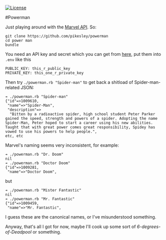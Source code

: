 [![License](http://img.shields.io/:license-mit-blue.svg)](http://pikesley.mit-license.org)

#Powerman

Just playing around with the [Marvel API](http://developer.marvel.com/). So:

    git clone https://github.com/pikesley/powerman
    cd power man
    bundle

You need an API key and secret which you can get from [here](https://developer.marvel.com/signup), put them into `.env` like this

    PUBLIC_KEY: this_r_public_key
    PRIVATE_KEY: this_one_r_private_key
    
Then try `./powerman.rb "Spider-man"` to get back a shitload of Spider-man-related JSON:

    ➔ ./powerman.rb "Spider-man"
    {"id"=>1009610,
     "name"=>"Spider-Man",
     "description"=>
      "Bitten by a radioactive spider, high school student Peter Parker gained the speed, strength and powers of a spider. Adopting the name Spider-Man, Peter hoped to start a career using his new abilities. Taught that with great power comes great responsibility, Spidey has vowed to use his powers to help people.",
    etc, etc
    
Marvel's naming seems very inconsistent, for example:

    ➔ ./powerman.rb "Dr. Doom"
    nil
    ➔ ./powerman.rb "Doctor Doom"
    {"id"=>1009281,
     "name"=>"Doctor Doom",
      
but

    ➔ ./powerman.rb "Mister Fantastic"
    nil
    ➔ ./powerman.rb "Mr. Fantastic"
    {"id"=>1009459,
     "name"=>"Mr. Fantastic",
     
I guess these are the canonical names, or I've misunderstood something.

Anyway, that's all I got for now, maybe I'll cook up some sort of _6-degrees-of-Deadpool_ or something.
